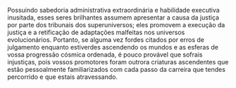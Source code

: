 ﻿Possuindo sabedoria administrativa extraordinária e habilidade executiva inusitada, esses seres brilhantes assumem apresentar a causa da justiça por parte dos tribunais dos superuniversos; eles promovem a execução da justiça e a retificação de adaptações malfeitas nos universos evolucionários. Portanto, se alguma vez fordes citados por erros de julgamento enquanto estiverdes ascendendo os mundos e as esferas de vossa progressão cósmica ordenada, é pouco provável que sofrais injustiças, pois vossos promotores foram outrora criaturas ascendentes que estão pessoalmente familiarizados com cada passo da carreira que tendes percorrido e que estais atravessando.